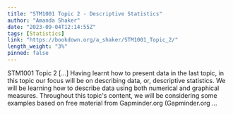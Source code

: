 ```yaml
---
title: "STM1001 Topic 2 - Descriptive Statistics"
author: "Amanda Shaker"
date: "2023-09-04T12:14:55Z"
tags: [Statistics]
link: "https://bookdown.org/a_shaker/STM1001_Topic_2/"
length_weight: "3%"
pinned: false
---
```


STM1001 Topic 2 [...] Having learnt how to present data in the last topic, in this topic our focus will be on describing data, or, descriptive statistics. We will be learning how to describe data using both numerical and graphical measures. Throughout this topic's content, we will be considering some examples based on free material from Gapminder.org (Gapminder.org ...

